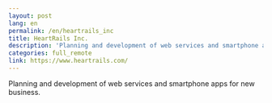 ```yaml
---
layout: post
lang: en
permalink: /en/heartrails_inc
title: HeartRails Inc.
description: 'Planning and development of web services and smartphone apps for new business.'
categories: full_remote
link: https://www.heartrails.com/
---
```


<p>Planning and development of web services and smartphone apps for new business.</p>
